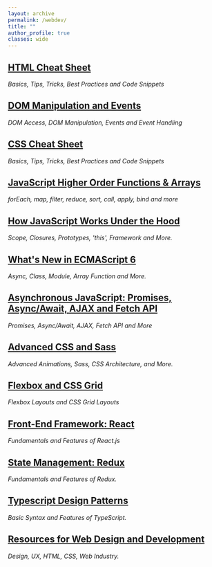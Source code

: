 ```yaml
---
layout: archive
permalink: /webdev/
title: ""
author_profile: true
classes: wide
---
```



## [HTML Cheat Sheet](../_posts/2020-01-20-htmlcs.md)
*Basics, Tips, Tricks, Best Practices and Code Snippets*

## [DOM Manipulation and Events](../_posts/2019-09-10-dom.md)
*DOM Access, DOM Manipulation, Events and Event Handling*

## [CSS Cheat Sheet](../_posts/2020-01-30-csscs.md)
*Basics, Tips, Tricks, Best Practices and Code Snippets*

## [JavaScript Higher Order Functions & Arrays](../_posts/2019-09-12-jsf.md)
*forEach, map, filter, reduce, sort, call, apply, bind and more*

## [How JavaScript Works Under the Hood](../_posts/2020-01-12-jsunderhood.md)
*Scope, Closures, Prototypes, 'this', Framework and More.*

## [What's New in ECMAScript 6](../_posts/2019-09-10-es6.md)
*Async, Class, Module, Array Function and More.*

## [Asynchronous JavaScript: Promises, Async/Await, AJAX and Fetch API](../_posts/2019-09-16-asyjs.md)
*Promises, Async/Await, AJAX, Fetch API and More*

## [Advanced CSS and Sass](../_posts/2020-01-25-sass.md)
*Advanced Animations, Sass, CSS Architecture, and More.*

## [Flexbox and CSS Grid](../_posts/2020-01-30-flexgrid.md)
*Flexbox Layouts and CSS Grid Layouts*

## [Front-End Framework: React](../_posts/2019-10-06-react.md)
*Fundamentals and Features of React.js*

## [State Management: Redux](../_posts/2020-01-25-redux.md)
*Fundamentals and Features of Redux.*

## [Typescript Design Patterns](../_posts/2019-12-02-TypeScript.md)
*Basic Syntax and Features of TypeScript.*

## [Resources for Web Design and Development](../_posts/2019-10-03-resources.md)
*Design, UX, HTML, CSS, Web Industry.*


<!--
## [Algorithms and Data Structure in JavaScript](../_posts/2019-09-14-algodata.md)
*Some of the Most Common Coding Interview Questions.*

## [API Documentation: JSON and XML](../_posts/2020-03-26-api1.md)

## [Mobile Development: React Native](../_posts/2020-01-26-reactnative.md)
*Fundamentals and Features of React Native.*

## [API Documentation: REST](../_posts/2020-03-26-api2.md)

## [Building a GraphQL Server]

## [A Powerful Weapon: Semantic UI](https://www.youtube.com/watch?v=a9mUH1EWp40)

## [Back-End: Node.js, Express, and RESTful API](../_posts/2020-01-25-node.md)
*Node.js and Modern Back-End Development.*
-->

